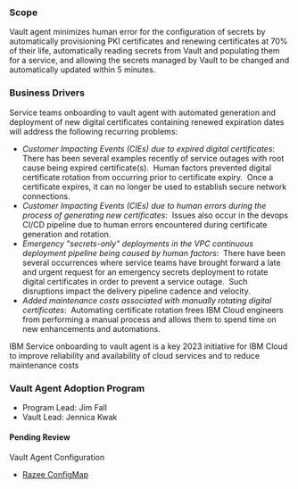 ### Scope

Vault agent minimizes human error for the configuration of secrets by automatically provisioning PKI certificates and renewing certificates at 70% of their life, automatically reading secrets from Vault and populating them for a service, and allowing the secrets managed by Vault to be changed and automatically updated within 5 minutes.

### Business Drivers
Service teams onboarding to vault agent with automated generation and deployment of new digital certificates containing renewed expiration dates will address the following recurring problems:

* _Customer Impacting Events (CIEs) due to expired digital certificates_:  There has been several examples recently of service outages with root cause being expired certificate(s).  Human factors prevented digital certificate rotation from occurring prior to certificate expiry.  Once a certificate expires, it can no longer be used to establish secure network connections.
* _Customer Impacting Events (CIEs) due to human errors during the process of generating new certificates_:  Issues also occur in the devops CI/CD pipeline due to human errors encountered during certificate generation and rotation.
* _Emergency "secrets-only" deployments in the VPC continuous deployment pipeline being caused by human factors_:  There have been several occurrences where service teams have brought forward a late and urgent request for an emergency secrets deployment to rotate digital certificates in order to prevent a service outage.  Such disruptions impact the delivery pipeline cadence and velocity.
* _Added maintenance costs associated with manually rotating digital certificates_:  Automating certificate rotation frees IBM Cloud engineers from performing a manual process and allows them to spend time on new enhancements and automations.

IBM Service onboarding to vault agent is a key 2023 initiative for IBM Cloud to improve reliability and availability of cloud services and to reduce maintenance costs

### Vault Agent Adoption Program
- Program Lead: Jim Fall
- Vault Lead: Jennica Kwak

#### Pending Review
Vault Agent Configuration
* [Razee ConfigMap](https://github.ibm.com/gensec/OperatorVault-Wiki/wiki/Razee-ConfigMap)
